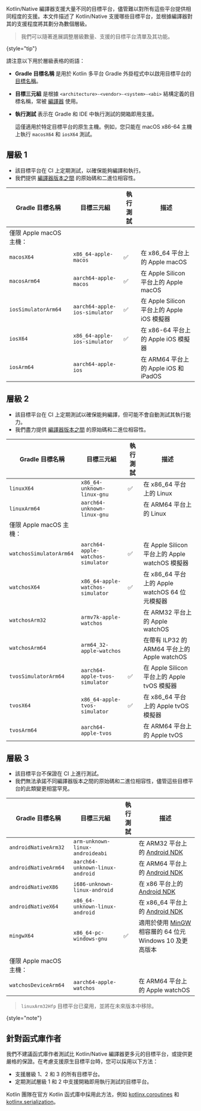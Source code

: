 [//]: # (title: Kotlin/Native 目標平台支援)

Kotlin/Native 編譯器支援大量不同的目標平台，儘管難以對所有這些平台提供相同程度的支援。本文件描述了 Kotlin/Native 支援哪些目標平台，並根據編譯器對其的支援程度將其劃分為數個層級。

> 我們可以隨著進展調整層級數量、支援的目標平台清單及其功能。
> 
{style="tip"}

請注意以下用於層級表格的術語：

* **Gradle 目標名稱** 是用於 Kotlin 多平台 Gradle 外掛程式中以啟用目標平台的 [目標名稱](https://www.jetbrains.com/help/kotlin-multiplatform-dev/multiplatform-dsl-reference.html#targets)。
* **目標三元組** 是根據 `<architecture>-<vendor>-<system>-<abi>` 結構定義的目標名稱，常被 [編譯器](https://clang.llvm.org/docs/CrossCompilation.html#target-triple) 使用。
* **執行測試** 表示在 Gradle 和 IDE 中執行測試的開箱即用支援。
  
    這僅適用於特定目標平台的原生主機。例如，您只能在 macOS x86-64 主機上執行 `macosX64` 和 `iosX64` 測試。

## 層級 1

* 該目標平台在 CI 上定期測試，以確保能夠編譯和執行。
* 我們提供 [編譯器版本之間](https://youtrack.jetbrains.com/issue/KT-42293) 的原始碼和二進位相容性。

| Gradle 目標名稱      | 目標三元組                 | 執行測試 | 描述                                    |
|-------------------------|-------------------------------|---------------|------------------------------------------------|
| 僅限 Apple macOS 主機： |                               |               |                                                |
| `macosX64`              | `x86_64-apple-macos`          | ✅             | 在 x86_64 平台上的 Apple macOS                 |
| `macosArm64`            | `aarch64-apple-macos`         | ✅             | 在 Apple Silicon 平台上的 Apple macOS          |
| `iosSimulatorArm64`     | `aarch64-apple-ios-simulator` | ✅             | 在 Apple Silicon 平台上的 Apple iOS 模擬器     |
| `iosX64`                | `x86_64-apple-ios-simulator`  | ✅             | 在 x86-64 平台上的 Apple iOS 模擬器            |
| `iosArm64`              | `aarch64-apple-ios`           |               | 在 ARM64 平台上的 Apple iOS 和 iPadOS          |

## 層級 2

* 該目標平台在 CI 上定期測試以確保能夠編譯，但可能不會自動測試其執行能力。
* 我們盡力提供 [編譯器版本之間](https://youtrack.jetbrains.com/issue/KT-42293) 的原始碼和二進位相容性。

| Gradle 目標名稱      | 目標三元組                     | 執行測試 | 描述                                        |
|-------------------------|-----------------------------------|---------------|----------------------------------------------------|
| `linuxX64`              | `x86_64-unknown-linux-gnu`        | ✅             | 在 x86_64 平台上的 Linux                           |
| `linuxArm64`            | `aarch64-unknown-linux-gnu`       |               | 在 ARM64 平台上的 Linux                            |
| 僅限 Apple macOS 主機： |                                   |               |                                                    |
| `watchosSimulatorArm64` | `aarch64-apple-watchos-simulator` | ✅             | 在 Apple Silicon 平台上的 Apple watchOS 模擬器     |
| `watchosX64`            | `x86_64-apple-watchos-simulator`  | ✅             | 在 x86_64 平台上的 Apple watchOS 64 位元模擬器     |
| `watchosArm32`          | `armv7k-apple-watchos`            |               | 在 ARM32 平台上的 Apple watchOS                    |
| `watchosArm64`          | `arm64_32-apple-watchos`          |               | 在帶有 ILP32 的 ARM64 平台上的 Apple watchOS       |
| `tvosSimulatorArm64`    | `aarch64-apple-tvos-simulator`    | ✅             | 在 Apple Silicon 平台上的 Apple tvOS 模擬器        |
| `tvosX64`               | `x86_64-apple-tvos-simulator`     | ✅             | 在 x86_64 平台上的 Apple tvOS 模擬器               |
| `tvosArm64`             | `aarch64-apple-tvos`              |               | 在 ARM64 平台上的 Apple tvOS                       |

## 層級 3

* 該目標平台不保證在 CI 上進行測試。
* 我們無法承諾不同編譯器版本之間的原始碼和二進位相容性，儘管這些目標平台的此類變更相當罕見。

| Gradle 目標名稱      | 目標三元組                   | 執行測試 | 描述                                                                              |
|-------------------------|---------------------------------|---------------|------------------------------------------------------------------------------------------|
| `androidNativeArm32`    | `arm-unknown-linux-androideabi` |               | 在 ARM32 平台上的 [Android NDK](https://developer.android.com/ndk)                      |
| `androidNativeArm64`    | `aarch64-unknown-linux-android` |               | 在 ARM64 平台上的 [Android NDK](https://developer.android.com/ndk)                      |
| `androidNativeX86`      | `i686-unknown-linux-android`    |               | 在 x86 平台上的 [Android NDK](https://developer.android.com/ndk)                        |
| `androidNativeX64`      | `x86_64-unknown-linux-android`  |               | 在 x86_64 平台上的 [Android NDK](https://developer.android.com/ndk)                     |
| `mingwX64`              | `x86_64-pc-windows-gnu`         | ✅             | 適用於使用 [MinGW](https://www.mingw-w64.org) 相容層的 64 位元 Windows 10 及更高版本 |
| 僅限 Apple macOS 主機： |                                 |               |                                                                                          |
| `watchosDeviceArm64`    | `aarch64-apple-watchos`         |               | 在 ARM64 平台上的 Apple watchOS                                                          |

> `linuxArm32Hfp` 目標平台已棄用，並將在未來版本中移除。
> 
{style="note"}

## 針對函式庫作者

我們不建議函式庫作者測試比 Kotlin/Native 編譯器更多元的目標平台，或提供更嚴格的保證。在考慮支援原生目標平台時，您可以採用以下方法：

* 支援層級 1、2 和 3 的所有目標平台。
* 定期測試層級 1 和 2 中支援開箱即用執行測試的目標平台。

Kotlin 團隊在官方 Kotlin 函式庫中採用此方法，例如 [kotlinx.coroutines](coroutines-guide.md) 和 [kotlinx.serialization](serialization.md)。